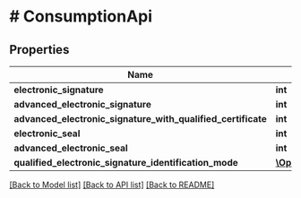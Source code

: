 # # ConsumptionApi

## Properties

Name | Type | Description | Notes
------------ | ------------- | ------------- | -------------
**electronic_signature** | **int** |  |
**advanced_electronic_signature** | **int** |  |
**advanced_electronic_signature_with_qualified_certificate** | **int** |  |
**electronic_seal** | **int** |  | [optional]
**advanced_electronic_seal** | **int** |  | [optional]
**qualified_electronic_signature_identification_mode** | [**\OpenAPI\Client\Model\ConsumptionAppQualifiedElectronicSignatureIdentificationMode**](ConsumptionAppQualifiedElectronicSignatureIdentificationMode.md) |  |

[[Back to Model list]](../../README.md#models) [[Back to API list]](../../README.md#endpoints) [[Back to README]](../../README.md)

